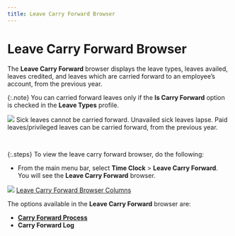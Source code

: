 ```yaml
---
title: Leave Carry Forward Browser
---
```


# Leave Carry Forward Browser


The **Leave Carry Forward** browser  displays the leave types,<font style="color: #008080;" color="#008080"> </font>leaves availed, leaves  credited, and leaves which are carried forward to an employee’s account,  from the previous year.


{:.note}
You can carried forward leaves only if the  **Is Carry Forward** option is checked  in the **Leave 
 Types** profile.


![]({{site.tc_baseurl}}/img/example.gif) Sick  leaves cannot be carried forward. Unavailed  sick leaves lapse. Paid leaves/privileged leaves can be carried forward,  from the previous year.


<font style="font-family: Verdana;" face="verdana">&nbsp;</font>


{:.steps}
To view the leave carry forward browser,  do the following:

- From the main  menu bar, select **Time Clock** >  **Leave Carry Forward**. You will  see the **Leave Carry Forward** browser.



![]({{site.tc_baseurl}}/img/lens.gif) [Leave Carry  Forward Browser Columns]({{site.tc_baseurl}}/misc/leave_carry_forward_browser_columns.html)


The options available in the **Leave 
 Carry Forward** browser are:

- [**Carry Forward Process**]({{site.tc_baseurl}}/misc/carry_forward_process_bro_option.html)
- **Carry Forward Log**


